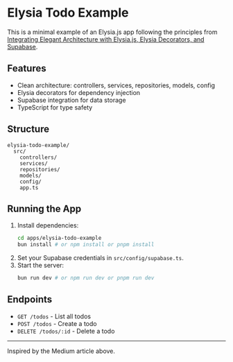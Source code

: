 # Elysia Todo Example

This is a minimal example of an Elysia.js app following the principles from [Integrating Elegant Architecture with Elysia.js, Elysia Decorators, and Supabase](https://medium.com/@anthonysabbagh03/integrating-elegant-architecture-with-elysia-js-elysia-decorators-and-supabase-28b92128abf0).

## Features

- Clean architecture: controllers, services, repositories, models, config
- Elysia decorators for dependency injection
- Supabase integration for data storage
- TypeScript for type safety

## Structure

```
elysia-todo-example/
  src/
    controllers/
    services/
    repositories/
    models/
    config/
    app.ts
```

## Running the App

1. Install dependencies:
   ```sh
   cd apps/elysia-todo-example
   bun install # or npm install or pnpm install
   ```
2. Set your Supabase credentials in `src/config/supabase.ts`.
3. Start the server:
   ```sh
   bun run dev # or npm run dev or pnpm run dev
   ```

## Endpoints

- `GET /todos` - List all todos
- `POST /todos` - Create a todo
- `DELETE /todos/:id` - Delete a todo

---

Inspired by the Medium article above.
